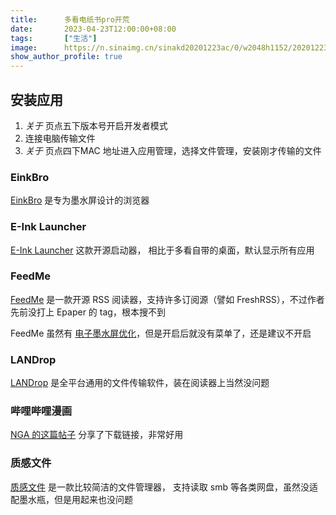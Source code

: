 ```yaml
---
title:      多看电纸书pro开荒
date:       2023-04-23T12:00:00+08:00
tags:       ["生活"]
image:      https://n.sinaimg.cn/sinakd20201223ac/0/w2048h1152/20201223/612c-kftfpiv4382024.jpg
show_author_profile: true
---
```


## 安装应用

1. *关于* 页点五下版本号开启开发者模式
2. 连接电脑传输文件
3. *关于* 页点四下MAC 地址进入应用管理，选择文件管理，安装刚才传输的文件

### EinkBro

[EinkBro](https://github.com/plateaukao/einkbro) 是专为墨水屏设计的浏览器
<!-- ，虽然多看pro内置的浏览器也不错，但是每次都得通过 MAC 地址进，有点烦（） -->

### E-Ink Launcher

[E-Ink Launcher](https://github.com/Modificator/E-Ink-Launcher) 这款开源启动器，
相比于多看自带的桌面，默认显示所有应用

### FeedMe

[FeedMe](https://github.com/seazon/FeedMe) 是一款开源 RSS 阅读器，支持许多订阅源（譬如 FreshRSS），不过作者先前没打上 Epaper 的 tag，根本搜不到

FeedMe 虽然有 [电子墨水屏优化](https://github.com/seazon/FeedMe/blob/master/doc/zh/eink.md#%E5%85%B6%E4%BB%96)，但是开启后就没有菜单了，还是建议不开启

### LANDrop

[LANDrop](https://landrop.app/) 是全平台通用的文件传输软件，装在阅读器上当然没问题

### 哔哩哔哩漫画

[NGA 的这篇帖子](https://nga.178.com/read.php?tid=31757086&rand=842) 分享了下载链接，非常好用

### 质感文件

[质感文件](https://github.com/zhanghai/MaterialFiles) 是一款比较简洁的文件管理器，
支持读取 smb 等各类网盘，虽然没适配墨水瓶，但是用起来也没问题

